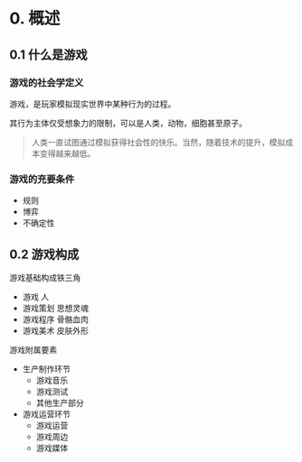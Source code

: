 # 0. 概述

## 0.1 什么是游戏

### 游戏的社会学定义

游戏，是玩家模拟现实世界中某种行为的过程。  

其行为主体仅受想象力的限制，可以是人类，动物，细胞甚至原子。  

> 人类一直试图通过模拟获得社会性的快乐。当然，随着技术的提升，模拟成本变得越来越低。  

### 游戏的充要条件

- 规则
- 博弈
- 不确定性

## 0.2 游戏构成

游戏基础构成铁三角

- 游戏 人
- 游戏策划 思想灵魂
- 游戏程序 骨骼血肉
- 游戏美术 皮肤外形

游戏附属要素

- 生产制作环节
  - 游戏音乐
  - 游戏测试
  - 其他生产部分
- 游戏运营环节
  - 游戏运营
  - 游戏周边
  - 游戏媒体
